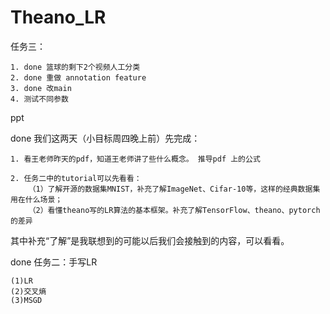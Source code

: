 # Theano_LR

任务三：

    1. done 篮球的剩下2个视频人工分类
    2. done 重做 annotation feature
    3. done 改main
    4. 测试不同参数
    
ppt
    
    
    
    

done 我们这两天（小目标周四晚上前）先完成：

    1. 看王老师昨天的pdf，知道王老师讲了些什么概念。 推导pdf 上的公式

    2. 任务二中的tutorial可以先看看：
        （1）了解开源的数据集MNIST，补充了解ImageNet、Cifar-10等，这样的经典数据集用在什么场景；
        （2）看懂theano写的LR算法的基本框架。补充了解TensorFlow、theano、pytorch的差异

其中补充“了解”是我联想到的可能以后我们会接触到的内容，可以看看。

done 任务二：手写LR

    (1)LR
    (2)交叉熵
    (3)MSGD


